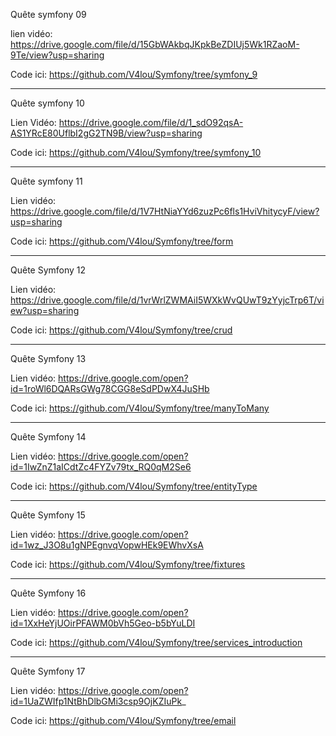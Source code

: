 Quête symfony 09 

lien vidéo: https://drive.google.com/file/d/15GbWAkbqJKpkBeZDIUj5Wk1RZaoM-9Te/view?usp=sharing

Code ici: https://github.com/V4lou/Symfony/tree/symfony_9

-------------------------------------------------------------------------------------------------------

Quête symfony 10

Lien Vidéo: https://drive.google.com/file/d/1_sdO92qsA-AS1YRcE80UflbI2gG2TN9B/view?usp=sharing

Code ici: https://github.com/V4lou/Symfony/tree/symfony_10


--------------------------------------------------------------------------------------------------------------

Quête symfony 11

Lien vidéo: https://drive.google.com/file/d/1V7HtNiaYYd6zuzPc6fls1HviVhitycyF/view?usp=sharing

Code ici: https://github.com/V4lou/Symfony/tree/form


--------------------------------------------------------------------------------------------------------------------

Quête Symfony 12

Lien vidéo: https://drive.google.com/file/d/1vrWrlZWMAiI5WXkWvQUwT9zYyjcTrp6T/view?usp=sharing

Code ici: https://github.com/V4lou/Symfony/tree/crud


------------------------------------------------------------------------------------------------------------------------

Quête Symfony 13

Lien vidéo: https://drive.google.com/open?id=1roWl6DQARsGWg78CGG8eSdPDwX4JuSHb

Code ici: https://github.com/V4lou/Symfony/tree/manyToMany


-------------------------------------------------------------------------------------------------------------------------------

Quête Symfony 14

Lien vidéo: https://drive.google.com/open?id=1IwZnZ1aICdtZc4FYZv79tx_RQ0qM2Se6

Code ici: https://github.com/V4lou/Symfony/tree/entityType


 -----------------------------------------------------------------------------------------------------------------------------
 
 Quête Symfony 15
 
 Lien vidéo: https://drive.google.com/open?id=1wz_J3O8u1gNPEgnvqVopwHEk9EWhvXsA
 
 Code ici: https://github.com/V4lou/Symfony/tree/fixtures
 
 
 -----------------------------------------------------------------------------------------------------------------------------
 
  Quête Symfony 16
 
 Lien vidéo: https://drive.google.com/open?id=1XxHeYjUOirPFAWM0bVh5Geo-b5bYuLDI
 
 Code ici: https://github.com/V4lou/Symfony/tree/services_introduction
 
 ----------------------------------------------------------------------------------------------------------------------------
 
 Quête Symfony 17
 
 Lien vidéo: https://drive.google.com/open?id=1UaZWIfp1NtBhDlbGMi3csp9OjKZIuPk_
 
 Code ici: https://github.com/V4lou/Symfony/tree/email
 
